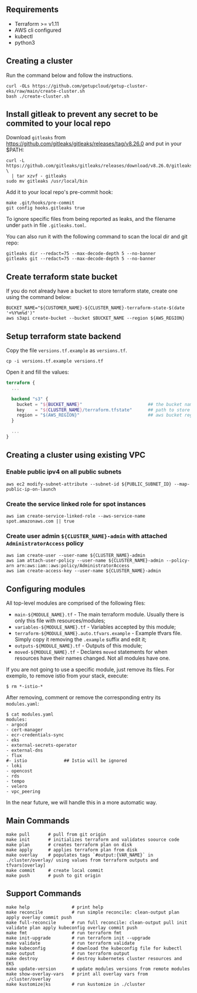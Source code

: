## Requirements

- Terraform >= v1.11
- AWS cli configured
- kubectl
- python3

## Creating a cluster

Run the command below and follow the instructions.

```
curl -OLs https://github.com/getupcloud/getup-cluster-eks/raw/main/create-cluster.sh
bash ./create-cluster.sh
```

## Install gitleak to prevent any secret to be commited to your local repo

Download `gitleaks` from https://github.com/gitleaks/gitleaks/releases/tag/v8.26.0 and put in your $PATH:

```
curl -L https://github.com/gitleaks/gitleaks/releases/download/v8.26.0/gitleaks_8.26.0_linux_x64.tar.gz \
  | tar xzvf - gitleaks
sudo mv gitleaks /usr/local/bin
```

Add it to your local repo's pre-commit hook:

```
make .git/hooks/pre-commit
git config hooks.gitleaks true
```

To ignore specific files from being reported as leaks, and the filename under `path` in file `.gitleaks.toml`.

You can also run it with the following command to scan the local dir and git repo:

```
gitleaks dir --redact=75 --max-decode-depth 5 --no-banner
gitleaks git --redact=75 --max-decode-depth 5 --no-banner
```

## Create terraform state bucket

If you do not already have a bucket to store terraform state, create one using the command below:

```
BUCKET_NAME="${CUSTOMER_NAME}-${CLUSTER_NAME}-terraform-state-$(date '+%Y%m%d')"
aws s3api create-bucket --bucket $BUCKET_NAME --region ${AWS_REGION}
```

## Setup terraform state backend

Copy the file `versions.tf.example` as `versions.tf`.

```
cp -i versions.tf.example versions.tf
```

Open it and fill the values:

```tf
terraform {
  ...

  backend "s3" {
    bucket = "${BUCKET_NAME}"                         ## the bucket name
    key    = "${CLUSTER_NAME}/terraform.tfstate"      ## path to store state file
    region = "$(AWS_REGION}"                          ## aws bucket region
  }

  ...
}
```

## Creating a cluster using existing VPC

### Enable public ipv4 on all **public** subnets

```
aws ec2 modify-subnet-attribute --subnet-id ${PUBLIC_SUBNET_ID} --map-public-ip-on-launch
```

### Create the service linked role for spot instances

```
aws iam create-service-linked-role --aws-service-name spot.amazonaws.com || true
```

### Create user admin `${CLUSTER_NAME}-admin` with attached `AdministratorAccess` policy

```
aws iam create-user --user-name ${CLUSTER_NAME}-admin
aws iam attach-user-policy --user-name ${CLUSTER_NAME}-admin --policy-arn arn:aws:iam::aws:policy/AdministratorAccess
aws iam create-access-key --user-name ${CLUSTER_NAME}-admin
```


## Configuring modules

All top-level modules are comprised of the following files:

- `main-${MODULE_NAME}.tf` - The main terraform module. Usually there is only this file with resources/modules;
- `variables-${MODULE_NAME}.tf` - Variables accepted by this module;
- `terraform-${MODULE_NAME}.auto.tfvars.example` - Example tfvars file. Simply copy it removing the `.example` suffix and edit it;
- `outputs-${MODULE_NAME}.tf` - Outputs of this module;
- `moved-${MODULE_NAME}.tf` - Declares `moved` statements for when resources have their names changed. Not all modules have one.

If you are not going to use a specific module, just remove its files.
For exemplo, to remove istio from your stack, execute:

```
$ rm *-istio-*
```
After removing, comment or remove the corresponding entry its `modules.yaml`:

```
$ cat modules.yaml
modules:
- argocd
- cert-manager
- ecr-credentials-sync
- eks
- external-secrets-operator
- external-dns
- flux
#- istio              ## Istio will be ignored
- loki
- opencost
- rds
- tempo
- velero
- vpc_peering
```

In the near future, we will handle this in a more automatic way.


## Main Commands

```
make pull       # pull from git origin
make init       # initializes terraform and validates soource code
make plan       # creates terraform plan on disk
make apply      # applies terraform plan from disk
make overlay    # populates tags `#output:{VAR_NAME}` in ./cluster/overlay/ using values from terraform outputs and tfvars[overlay]
make commit     # create local commit
make push       # push to git origin
```

## Support Commands

```
make help                # print help
make reconcile           # run simple reconcile: clean-output plan apply overlay commit push
make full-reconcile      # run full reconcile: clean-output pull init validate plan apply kubeconfig overlay commit push
make fmt                 # run terraform fmt
make init-upgrade        # run terraform init --upgrade
make validate            # run terraform validate
make kubeconfig          # download the kubeconfig file for kubectl
make output              # run terraform output
make destroy             # destroy kubernetes cluster resources and EKS
make update-version      # update modules versions from remote modules
make show-overlay-vars   # print all overlay vars from ./cluster/overlay
make kustomize|ks        # run kustomize in ./cluster
```
